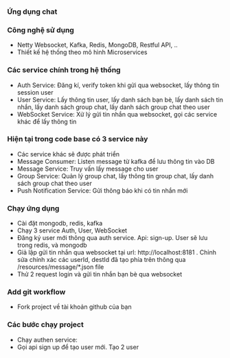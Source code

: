 ### Ứng dụng chat

### Công nghệ sử dụng 
- Netty Websocket, Kafka, Redis, MongoDB, Restful API, .. 
- Thiết kế hệ thống theo mô hình Microservices

### Các service chính trong hệ thống 
- Auth Service: Đăng kí, verify token khi gửi qua websocket, lấy thông tin session user 
- User Service: Lấy thông tin user, lấy danh sách bạn bè, lấy danh sách tin nhắn, lấy danh sách group chat, lấy danh sách group chat theo user
- WebSocket Service: Xử lý gửi tin nhắn qua websocket, gọi các service khác để lấy thông tin
### Hiện tại trong code base có 3 service này 

- Các service khác sẽ được phát triển
- Message Consumer: Listen message từ kafka để lưu thông tin vào DB 
- Message Service: Truy vấn lấy message cho user 
- Group Service: Quản lý group chat, lấy thông tin group chat, lấy danh sách group chat theo user
- Push Notification Service: Gửi thông báo khi có tin nhắn mới

### Chạy ứng dụng 
- Cài đặt mongodb, redis, kafka 
- Chạy 3 service Auth, User, WebSocket
- Đăng ký user mới thông qua auth service. Api: sign-up. User sẽ lưu trong redis, và mongodb
- Giả lập gửi tin nhắn qua websocket tại url: http://localhost:8181 .
Chỉnh sửa chính xác các userId, destId đã tạo phía trên thông qua /resources/message/*.json file
- Thử 2 request login và gửi tin nhắn bạn bè qua websocket 

### Add git workflow
- Fork project về tài khoản github của bạn

### Các bước chạy project 
- Chạy authen service:
- Gọi api sign up để tạo user mới. Tạo 2 user